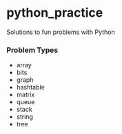 # python_practice

Solutions to fun problems with Python

### Problem Types

- array
- bits
- graph
- hashtable
- matrix
- queue
- stack
- string
- tree
